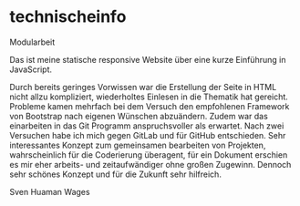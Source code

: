 # technischeinfo
Modularbeit

Das ist meine statische responsive Website über eine kurze Einführung in JavaScript.

Durch bereits geringes Vorwissen war die Erstellung der Seite in HTML nicht allzu kompliziert, wiederholtes Einlesen in die Thematik hat gereicht.
Probleme kamen mehrfach bei dem Versuch den empfohlenen Framework von Bootstrap nach eigenen Wünschen abzuändern.
Zudem war das einarbeiten in das Git Programm anspruchsvoller als erwartet.
Nach zwei Versuchen habe ich mich gegen GitLab und für GitHub entschieden.
Sehr interessantes Konzept zum gemeinsamen bearbeiten von Projekten, wahrscheinlich für die Coderierung überagent, für ein Dokument erschien es mir eher arbeits- und zeitaufwändiger ohne großen Zugewinn.
Dennoch sehr schönes Konzept und für die Zukunft sehr hilfreich.

Sven Huaman Wages
